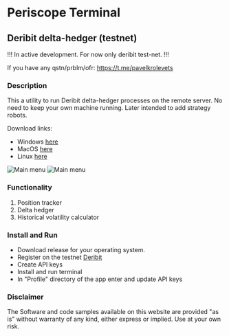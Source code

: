 # Periscope Terminal 
## Deribit delta-hedger (testnet)

!!! In active development. For now only deribit test-net. !!!

If you have any qstn/prblm/ofr: https://t.me/pavelkrolevets

### Description

This a utility to run Deribit delta-hedger processes on the remote server. 
No need to keep your own machine running. Later intended to add strategy robots.


Download links:
- Windows [here](https://github.com/pavelkrolevets/Periscope/releases/download/0.0.7/Periscope.Setup.0.0.7.exe)
- MacOS [here](https://github.com/pavelkrolevets/Periscope/releases/download/0.0.7/Periscope.app.zip)
- Linux [here](https://github.com/pavelkrolevets/Periscope/releases/download/0.0.7/periscope_0.0.7_amd64.deb)


![Main menu](https://github.com/pavelkrolevets/optio/blob/master/pics/mainscreen.png)
![Main menu](https://github.com/pavelkrolevets/optio/blob/master/pics/mainfeatures.png)

### Functionality
1. Position tracker
3. Delta hedger
4. Historical volatility calculator

### Install and Run
- Download release for your operating system.
- Register on the testnet [Deribit](https://test.deribit.com/)
- Create API keys
- Install and run terminal
- In "Profile" directory of the app enter and update API keys

### Disclaimer

The Software and code samples available on this website are provided "as is" without warranty of any kind, either express or implied. Use at your own risk.


